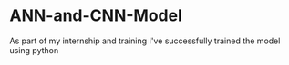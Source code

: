# ANN-and-CNN-Model
As part of my internship and training I've successfully trained the model using python

